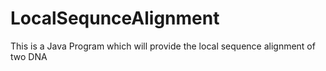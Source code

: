 # LocalSequnceAlignment
This is a Java Program which will provide the local sequence alignment of two DNA
